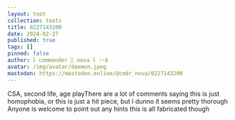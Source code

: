 ```yaml
---
layout: toot
collection: toots
title: 0227143200
date: 2024-02-27
published: true
tags: []
pinned: false
author: ⸸ commander ░ nova ⸸ :~$
avatar: /img/avatar/daemon.jpeg
mastodon: https://mastodon.online/@cmdr_nova/0227143200
---
```


CSA, second life, age playThere are a lot of comments saying this is just homophobia, or this is just a hit piece, but I dunno it seems pretty thorough Anyone is welcome to point out any hints this is all fabricated though
